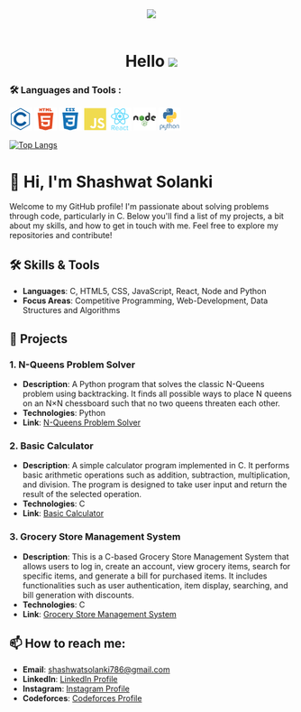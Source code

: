 <div id="header" align="center">
  <img src="https://media.giphy.com/media/M9gbBd9nbDrOTu1Mqx/giphy.gif" width="100"/><br/>
<img src="https://komarev.com/ghpvc/?username=CDragonRanger&style=flat-square&color=blue" alt=""/>
<h1>
  Hello
  <img src="https://media.giphy.com/media/hvRJCLFzcasrR4ia7z/giphy.gif" width="30px"/>
</h1>
</div>

### :hammer_and_wrench: Languages and Tools :

<div>
  <img src="https://github.com/devicons/devicon/blob/master/icons/c/c-line.svg" title="C" **alt="C" width="40" height="40"/>
  <img src="https://github.com/devicons/devicon/blob/master/icons/html5/html5-plain-wordmark.svg" title="HTML5" **alt="HTML5" width="40" height="40"/>
  <img src="https://github.com/devicons/devicon/blob/master/icons/css3/css3-plain-wordmark.svg" title="CSS" **alt="CSS" width="40" height="40"/>
  <img src="https://github.com/devicons/devicon/blob/master/icons/javascript/javascript-plain.svg" title="JS" **alt="JS" width="40" height="40"/>
  <img src="https://github.com/devicons/devicon/blob/master/icons/react/react-original-wordmark.svg" title="REACT" **alt="REACT" width="40" height="40"/>
  <img src="https://github.com/devicons/devicon/blob/master/icons/nodejs/nodejs-original-wordmark.svg" title="NODE" **alt="NODE" width="40" height="40"/>
  <img src="https://github.com/devicons/devicon/blob/master/icons/python/python-original-wordmark.svg" title="PYTHON" **alt="PYTHON" width="40" height="40"/>
</div>

[![Top Langs](https://github-readme-stats.vercel.app/api/top-langs/?username=CDragonRanger&layout=compact&theme=vision-friendly-dark)](https://github.com/anuraghazra/github-readme-stats)

# 👋 Hi, I'm Shashwat Solanki

Welcome to my GitHub profile! I'm passionate about solving problems through code, particularly in C. Below you'll find a list of my projects, a bit about my skills, and how to get in touch with me. Feel free to explore my repositories and contribute!

## 🛠️ Skills & Tools
- **Languages**: C, HTML5, CSS, JavaScript, React, Node and Python
- **Focus Areas**: Competitive Programming, Web-Development, Data Structures and Algorithms

## 🚀 Projects

### 1. **N-Queens Problem Solver**  
   - **Description**: A Python program that solves the classic N-Queens problem using backtracking. It finds all possible ways to place N queens on an N×N chessboard such that no two queens threaten each other.  
   - **Technologies**: Python  
   - **Link**: [N-Queens Problem Solver](https://github.com/CDragonRanger/Python-mini-project)  

### 2. **Basic Calculator**  
   - **Description**: A simple calculator program implemented in C. It performs basic arithmetic operations such as addition, subtraction, multiplication, and division. The program is designed to take user input and return the result of the selected operation.  
   - **Technologies**: C  
   - **Link**: [Basic Calculator](https://github.com/CDragonRanger/Calculator)

### 3. **Grocery Store Management System**  
   - **Description**: This is a C-based Grocery Store Management System that allows users to log in, create an account, view grocery items, search for specific items, and generate a bill for purchased items. It includes functionalities such as user authentication, item display, searching, and bill generation with discounts.  
   - **Technologies**: C  
   - **Link**: [Grocery Store Management System](https://github.com/CDragonRanger/C-Project-Bill-Management)  


## 📫 How to reach me:
- **Email**: shashwatsolanki786@gmail.com
- **LinkedIn**: [LinkedIn Profile](https://www.linkedin.com/in/shashwat-solanki-546337152/)
- **Instagram**: [Instagram Profile]()
- **Codeforces**: [Codeforces Profile](https://codeforces.com/profile/OnShoreApple)
